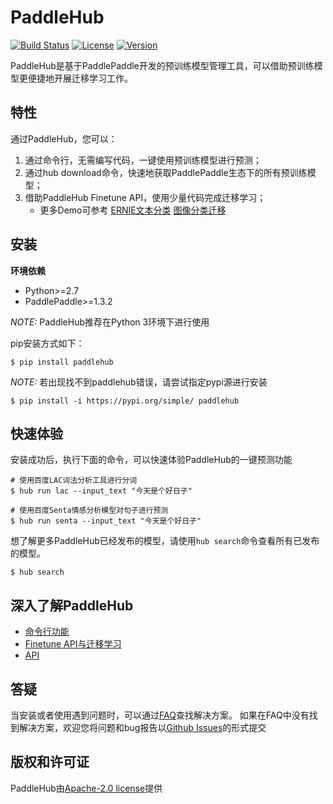 # PaddleHub

[![Build Status](https://travis-ci.org/PaddlePaddle/PaddleHub.svg?branch=develop)](https://travis-ci.org/PaddlePaddle/PaddleHub)
[![License](https://img.shields.io/badge/license-Apache%202-blue.svg)](LICENSE)
[![Version](https://img.shields.io/github/release/PaddlePaddle/PaddleHub.svg)](https://github.com/PaddlePaddle/PaddleHub/releases)

PaddleHub是基于PaddlePaddle开发的预训练模型管理工具，可以借助预训练模型更便捷地开展迁移学习工作。

## 特性

通过PaddleHub，您可以：

1. 通过命令行，无需编写代码，一键使用预训练模型进行预测；
2. 通过hub download命令，快速地获取PaddlePaddle生态下的所有预训练模型；
3. 借助PaddleHub Finetune API，使用少量代码完成迁移学习；
   - 更多Demo可参考 [ERNIE文本分类](https://github.com/PaddlePaddle/PaddleHub/tree/develop/demo/text-classification) [图像分类迁移](https://github.com/PaddlePaddle/PaddleHub/tree/develop/demo/image-classification)

## 安装

**环境依赖**
* Python>=2.7
* PaddlePaddle>=1.3.2

*NOTE:* PaddleHub推荐在Python 3环境下进行使用

pip安装方式如下：

```shell
$ pip install paddlehub
```

*NOTE:* 若出现找不到paddlehub错误，请尝试指定pypi源进行安装
```shell
$ pip install -i https://pypi.org/simple/ paddlehub
```

## 快速体验

安装成功后，执行下面的命令，可以快速体验PaddleHub的一键预测功能

```shell
# 使用百度LAC词法分析工具进行分词
$ hub run lac --input_text "今天是个好日子"

# 使用百度Senta情感分析模型对句子进行预测
$ hub run senta --input_text "今天是个好日子"
```

想了解更多PaddleHub已经发布的模型，请使用`hub search`命令查看所有已发布的模型。

```shell
$ hub search
```

## 深入了解PaddleHub
* [命令行功能](https://github.com/PaddlePaddle/PaddleHub/tree/develop/docs/command_line_introduction.md)
* [Finetune API与迁移学习](https://github.com/PaddlePaddle/PaddleHub/tree/develop/docs/tutorial/transfer_learning_tutorial.md)
* [API](https://github.com/PaddlePaddle/PaddleHub/tree/develop/docs/API_list.md)

## 答疑

当安装或者使用遇到问题时，可以通过[FAQ](https://github.com/PaddlePaddle/PaddleHub/blob/develop/docs/FAQ.md)查找解决方案。
如果在FAQ中没有找到解决方案，欢迎您将问题和bug报告以[Github Issues](https://github.com/PaddlePaddle/PaddleHub/issues)的形式提交

## 版权和许可证
PaddleHub由[Apache-2.0 license](LICENSE)提供
